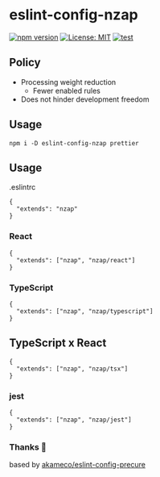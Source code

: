 # eslint-config-nzap

[![npm version](https://badge.fury.io/js/eslint-config-nzap.svg)](https://badge.fury.io/js/eslint-config-nzap)
[![License: MIT](https://img.shields.io/badge/License-MIT-yellow.svg)](https://opensource.org/licenses/MIT)
[![test](https://github.com/elzup/eslint-config-nzap/actions/workflows/node.js.yml/badge.svg)](https://github.com/elzup/eslint-config-nzap/actions/workflows/node.js.yml)

## Policy

- Processing weight reduction
  - Fewer enabled rules
- Does not hinder development freedom

## Usage

```
npm i -D eslint-config-nzap prettier
```

## Usage

.eslintrc

```
{
  "extends": "nzap"
}
```

### React

```
{
  "extends": ["nzap", "nzap/react"]
}
```

### TypeScript

```
{
  "extends": ["nzap", "nzap/typescript"]
}
```

## TypeScript x React

```
{
  "extends": ["nzap", "nzap/tsx"]
}
```

### jest

```
{
  "extends": ["nzap", "nzap/jest"]
}
```

### Thanks :tada:

based by [akameco/eslint\-config\-precure](https://github.com/akameco/eslint-config-precure)
